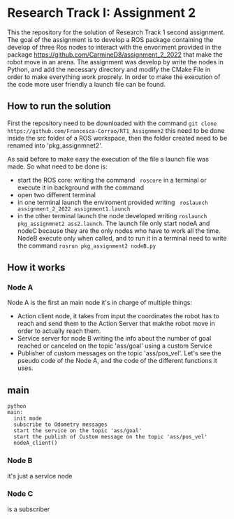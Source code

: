Research Track I: Assignment 2
================================
This the repository for the solution of Research Track 1 second assignment.
The goal of the assignment is to develop a ROS package containing the develop of three Ros nodes to interact with the envoriment provided in the package https://github.com/CarmineD8/assignment_2_2022 that make the robot move in an arena.
The assignment was develop by write the nodes in Python, and add the necessary directory and modify the CMake File in order to make everything work proprely.
In order to make the execution of the code more user friendly a launch file can be found.

How to run the solution
------------------------
First the repository need to be downloaded with the command
``` git clone https://github.com/Francesca-Corrao/RT1_Assignmen2 ```
this need to be done inside the src folder of a ROS workspace, then the folder created need to be renamed into 'pkg_assignmnet2'.

As said before to make easy the execution of the file a launch file was made. So what need to be done is:
* start the ROS core: writing the command  ``` roscore``` in a terminal or execute it in background with the command 
* open two different terminal
* in one terminal launch the enviroment provided writing ``` roslaunch assignment_2_2022 assignment1.launch```
* in the other terminal launch the node developed writing  ``` roslaunch pkg_assignmnet2 ass2.launch ```.
The launch file only start nodeA and nodeC because they are the only nodes who have to work all the time. 
NodeB execute only when called, and to run it in a terminal need to write the command ```rosrun pkg_assignment2 nodeB.py ```

How it works
-----------------

### Node A ###
Node A is the first an main node it's in charge of multiple things:
* Action client node, it takes from input the coordinates the robot has to reach and send them to the Action Server that makthe robot move in order to actually reach them. 
* Service server for node B writing the info about the number of goal reached or canceled on the topic 'ass/goal' using a custom Service 
* Publisher of custom messages on the topic 'ass/pos_vel'.
Let's see the pseudo code of the Node A, and the code of the different functions it uses.

## main ##
```
python 
main:
  init mode
  subscribe to Odometry messages 
  start the service on the topic 'ass/goal'
  start the publish of Custom message on the topic 'ass/pos_vel'
  nodeA_client()
```

### Node B ###
it's just a service node

### Node C ###
is  a subscriber
